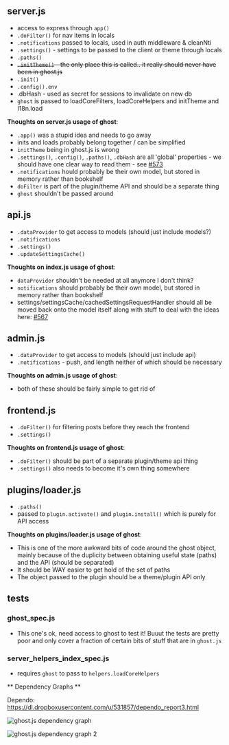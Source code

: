 ## server.js

* access to express through `app()`
* `.doFilter()` for nav items in locals
* `.notifications` passed to locals, used in auth middleware & cleanNti
* `.settings()` - settings to be passed to the client or theme through locals
* `.paths()`
* ~~`.initTheme()` - the only place this is called.. it really should never have been in ghost.js~~
* `.init()`
* `.config().env`
* .dbHash - used as secret for sessions to invalidate on new db
* `ghost` is passed to loadCoreFilters, loadCoreHelpers and initTheme and I18n.load

**Thoughts on server.js usage of ghost**:
* `.app()` was a stupid idea and needs to go away
* inits and loads probably belong together / can be simplified
* `initTheme` being in ghost.js is wrong
* `.settings()`, `.config()`, `.paths()`, `.dbHash` are all 'global' properties - we should have one clear way to read them - see [#573](https://github.com/TryGhost/Ghost/issues/573)
* `.notifications` hould probably be their own model, but stored in memory rather than bookshelf
* `doFilter` is part of the plugin/theme API and should be a separate thing
* `ghost` shouldn't be passed around

## api.js

* `.dataProvider` to get access to models (should just include models?)
* `.notifications` 
* `.settings()`
* `.updateSettingsCache()`

**Thoughts on index.js usage of ghost**:

* `dataProvider` shouldn't be needed at all anymore I don't think?
* `notifications` should probably be their own model, but stored in memory rather than bookshelf
* settings/settingsCache/cachedSettingsRequestHandler should all be moved back onto the model itself along with stuff to deal with the ideas here: [#567](https://github.com/TryGhost/Ghost/issues/567)

## admin.js 
* `.dataProvider` to get access to models (should just include api)
* `.notifications` - push, and length neither of which should be necessary

**Thoughts on admin.js usage of ghost**:
* both of these should be fairly simple to get rid of

## frontend.js
* `.doFilter()` for filtering posts before they reach the frontend
* `.settings()`

**Thoughts on frontend.js usage of ghost**:

* `.doFilter()` should be part of a separate plugin/theme api thing
* `.settings()` also needs to become it's own thing somewhere

## plugins/loader.js
* `.paths()`
* passed to `plugin.activate()` and `plugin.install()` which is purely for API access

**Thoughts on plugins/loader.js usage of ghost**:

* This is one of the more awkward bits of code around the ghost object, mainly because of the duplicity between obtaining useful state (paths) and the API (should be separated) 
* It should be WAY easier to get hold of the set of paths
* The object passed to the plugin should be a theme/plugin API only

## tests

### ghost_spec.js

* This one's ok, need access to ghost to test it! Buuut the tests are pretty poor and only cover a fraction of certain bits of stuff that are in `ghost.js`

### server_helpers_index_spec.js

* requires `ghost` to pass to `helpers.loadCoreHelpers`

** Dependency Graphs **

Dependo: https://dl.dropboxusercontent.com/u/531857/dependo_report3.html

![ghost.js dependency graph](http://f.cl.ly/items/03150X0f0P050C1c0E0K/Image%202013.08.24%2010%3A28%3A54.png)

![ghost.js dependency graph 2](http://f.cl.ly/items/1T0V0p2Q172j2W0P0P32/Image%202013.08.24%2010%3A34%3A42.png)